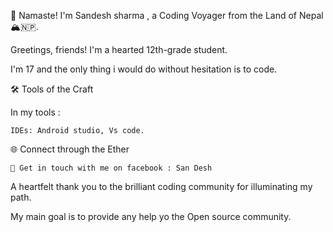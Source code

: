 🌟 Namaste! I'm Sandesh sharma , a Coding Voyager from the Land of Nepal 🏔️🇳🇵.

Greetings, friends! I'm a hearted 12th-grade student.

I'm 17 and the only thing i would do without hesitation is to code.


🛠️ Tools of the Craft

In my tools :

    
    IDEs: Android studio, Vs code.
    

🌐 Connect through the Ether

    🦉 Get in touch with me on facebook : San Desh
    

A heartfelt thank you to the brilliant coding community for illuminating my path. 

My main goal is to provide any help yo the Open source community. 

